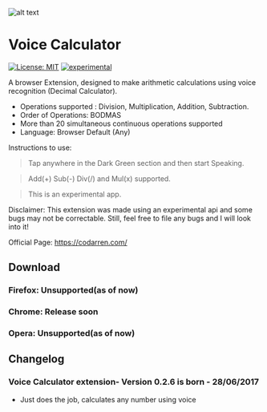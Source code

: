 ![alt text](https://raw.githubusercontent.com/codarrenvelvindron/voice-calculator-extension/master/icons/icon128.png "Voice Calculator")
# Voice Calculator
[![License: MIT](https://img.shields.io/badge/License-MIT-yellow.svg)](https://opensource.org/licenses/MIT)
[![experimental](http://badges.github.io/stability-badges/dist/experimental.svg)](http://github.com/badges/stability-badges)

A browser Extension, designed to make arithmetic calculations using voice recognition (Decimal Calculator).
- Operations supported : Division, Multiplication, Addition, Subtraction.
- Order of Operations: BODMAS 
- More than 20 simultaneous continuous operations supported
- Language: Browser Default (Any)

Instructions to use:
> Tap anywhere in the Dark Green section and then start Speaking.

> Add(+) Sub(-) Div(/) and Mul(x) supported.

> This is an experimental app.

Disclaimer:
This extension was made using an experimental api and some bugs may not be correctable.
Still, feel free to file any bugs and I will look into it!

Official Page: https://codarren.com/

## Download
### Firefox: Unsupported(as of now)
### Chrome: Release soon
### Opera: Unsupported(as of now)

## Changelog

### Voice Calculator extension- Version 0.2.6 is born - 28/06/2017
* Just does the job, calculates any number using voice
